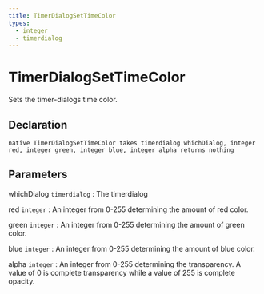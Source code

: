 ```yaml
---
title: TimerDialogSetTimeColor
types:
  - integer
  - timerdialog
---
```


# TimerDialogSetTimeColor
Sets the timer-dialogs time color.

## Declaration

```jass
native TimerDialogSetTimeColor takes timerdialog whichDialog, integer red, integer green, integer blue, integer alpha returns nothing
```

## Parameters
whichDialog `timerdialog`
: The timerdialog

red `integer`
: An integer from 0-255 determining the amount of red color.

green `integer`
: An integer from 0-255 determining the amount of green color.

blue `integer`
: An integer from 0-255 determining the amount of blue color.

alpha `integer`
: An integer from 0-255 determining the transparency. A value of 0 is complete transparency while a value of 255 is complete opacity.
